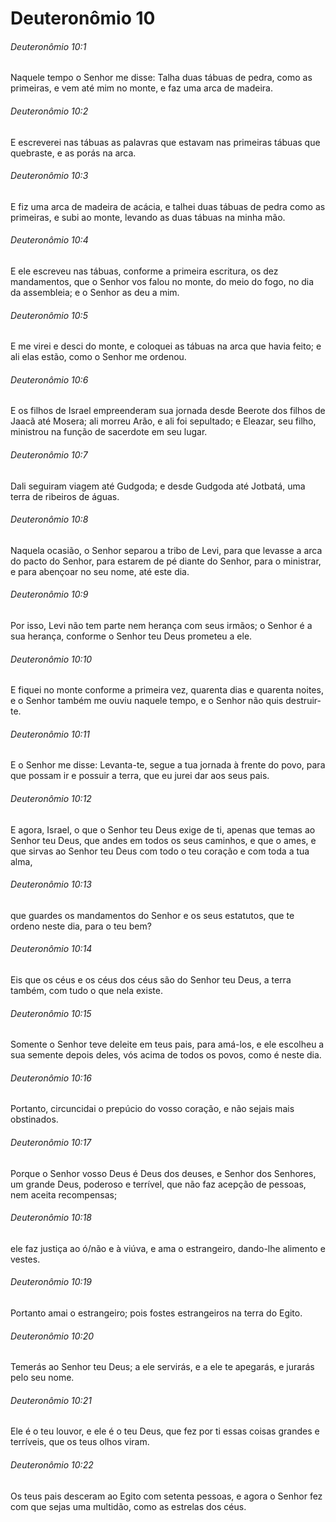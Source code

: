 # Deuteronômio 10

###### Deuteronômio 10:1

Naquele tempo o Senhor me disse: Talha duas tábuas de pedra, como as primeiras, e vem até mim no monte, e faz uma arca de madeira.

###### Deuteronômio 10:2

E escreverei nas tábuas as palavras que estavam nas primeiras tábuas que quebraste, e as porás na arca.

###### Deuteronômio 10:3

E fiz uma arca de madeira de acácia, e talhei duas tábuas de pedra como as primeiras, e subi ao monte, levando as duas tábuas na minha mão.

###### Deuteronômio 10:4

E ele escreveu nas tábuas, conforme a primeira escritura, os dez mandamentos, que o Senhor vos falou no monte, do meio do fogo, no dia da assembleia; e o Senhor as deu a mim.

###### Deuteronômio 10:5

E me virei e desci do monte, e coloquei as tábuas na arca que havia feito; e ali elas estão, como o Senhor me ordenou.

###### Deuteronômio 10:6

E os filhos de Israel empreenderam sua jornada desde Beerote dos filhos de Jaacã até Mosera; ali morreu Arão, e ali foi sepultado; e Eleazar, seu filho, ministrou na função de sacerdote em seu lugar.

###### Deuteronômio 10:7

Dali seguiram viagem até Gudgoda; e desde Gudgoda até Jotbatá, uma terra de ribeiros de águas.

###### Deuteronômio 10:8

Naquela ocasião, o Senhor separou a tribo de Levi, para que levasse a arca do pacto do Senhor, para estarem de pé diante do Senhor, para o ministrar, e para abençoar no seu nome, até este dia.

###### Deuteronômio 10:9

Por isso, Levi não tem parte nem herança com seus irmãos; o Senhor é a sua herança, conforme o Senhor teu Deus prometeu a ele.

###### Deuteronômio 10:10

E fiquei no monte conforme a primeira vez, quarenta dias e quarenta noites, e o Senhor também me ouviu naquele tempo, e o Senhor não quis destruir-te.

###### Deuteronômio 10:11

E o Senhor me disse: Levanta-te, segue a tua jornada à frente do povo, para que possam ir e possuir a terra, que eu jurei dar aos seus pais.

###### Deuteronômio 10:12

E agora, Israel, o que o Senhor teu Deus exige de ti, apenas que temas ao Senhor teu Deus, que andes em todos os seus caminhos, e que o ames, e que sirvas ao Senhor teu Deus com todo o teu coração e com toda a tua alma,

###### Deuteronômio 10:13

que guardes os mandamentos do Senhor e os seus estatutos, que te ordeno neste dia, para o teu bem?

###### Deuteronômio 10:14

Eis que os céus e os céus dos céus são do Senhor teu Deus, a terra também, com tudo o que nela existe.

###### Deuteronômio 10:15

Somente o Senhor teve deleite em teus pais, para amá-los, e ele escolheu a sua semente depois deles, vós acima de todos os povos, como é neste dia.

###### Deuteronômio 10:16

Portanto, circuncidai o prepúcio do vosso coração, e não sejais mais obstinados.

###### Deuteronômio 10:17

Porque o Senhor vosso Deus é Deus dos deuses, e Senhor dos Senhores, um grande Deus, poderoso e terrível, que não faz acepção de pessoas, nem aceita recompensas;

###### Deuteronômio 10:18

ele faz justiça ao ó/não e à viúva, e ama o estrangeiro, dando-lhe alimento e vestes.

###### Deuteronômio 10:19

Portanto amai o estrangeiro; pois fostes estrangeiros na terra do Egito.

###### Deuteronômio 10:20

Temerás ao Senhor teu Deus; a ele servirás, e a ele te apegarás, e jurarás pelo seu nome.

###### Deuteronômio 10:21

Ele é o teu louvor, e ele é o teu Deus, que fez por ti essas coisas grandes e terríveis, que os teus olhos viram.

###### Deuteronômio 10:22

Os teus pais desceram ao Egito com setenta pessoas, e agora o Senhor fez com que sejas uma multidão, como as estrelas dos céus.

